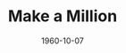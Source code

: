---
title: Make a Million
date: 1960-10-07
closing_date: 1960-10-15
layout: productions
featured_image: 
image_caption:
image_credit:
playbill:
category:
Theatre: Theatre Jacksonville
Venue: Little Theatre
cast:
  Betty Phillips: Joan Harbert
  Mr. Winters: Charles D. Cleghorn, Jr.
  Mrs. Winters: Helen Cochran
  Claire Manning: Juanita Kirkwood
  Sid Gray: Al Pinan
  Howard Conklin: Chris Michel Chiasson
  Bernie Leeds: Warren Zundell
  Harold Fairbanks: Joseph Ferri
  Julie Martin: Celeste Koger
  Mr. Mergenthaler: Marshall Grauer
  General Potter: Paul Galloway
  Lt. Friedlander: Jack Evans
  Ferris: Patrick Molloy
  King: Dick Wright
  Reeves: Keith Walker
  Juliano: Dave Wright
  Shoe Shine Boy: Lanny Troxler
  Window Washer: Dave Wright
  Henry Whipple: David Boyer
  Reardon: Harry A. Schneider
crew:
  Scenery: 
    - Maurice Geoffrey
    - Frank Ridge
    - Paul Galloway
    - Al Pinan
    - Peggy Miller
    - Ellen Black
    - Judy Jett
    - Jack Broughton
    - Helen Cochran
    - Dixie Cohen
    - Mary Thornhill
    - Bunni Dunn
    - Merline Galloway
    - Virginia Popwell
    - Gloria Lantz
    - Mary Lee Scrimger
    - Art Logan
    - Glenn H. Logan
    - Sand Gordon
    - Dave Wright
  Stage Manager: Sand Gordon
  Assistant Stage Manager: Dave Wright
  Book-Holder: Helen Cochran
  Lighting:
    - Jack Broughton
    - Bunni Thornhill
    - Norman Howard
  Sound Effects:
    - Laurene Prescott
    - Jack Evans
  Properties:
    - Gayle Swymer
    - Esther Barnes
    - Betty Jones
    - Bunni Thornhill
    - Merline Galloway
    - Joe Ferri
  Wardrobe:
    - Sue Black
    - Claire Zundell
  Make-Up:
    - Elmo Lehman
    - Claire Zundell
    - Mary Lee Scrimger
  New York Skyline painting:
    - Florence Seymour
    - Florence Bennett
    - Joe Ferri
understudies:
orchestra:
external_links:
---